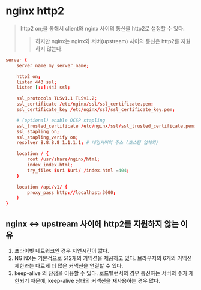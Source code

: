 # nginx http2

> http2 on;을 통해서 client와 nginx 사이의 통신을 http2로 설정할 수 있다.
>
> > 하지만 nginx는 nginx와 서버(upstream) 사이의 통신은 http2를 지원하지 않는다.

```conf
server {
    server_name my_server_name;

    http2 on;
    listen 443 ssl;
    listen [::]:443 ssl;

    ssl_protocols TLSv1.1 TLSv1.2;
    ssl_certificate /etc/nginx/ssl/ssl_certificate.pem;
    ssl_certificate_key /etc/nginx/ssl/ssl_certificate_key.pem;

    # (optional) enable OCSP stapling
    ssl_trusted_certificate /etc/nginx/ssl/ssl_trusted_certificate.pem;
    ssl_stapling on;
    ssl_stapling_verify on;
    resolver 8.8.8.8 1.1.1.1; # 네임서버의 주소 (호스팅 업체의)

    location / {
        root /usr/share/nginx/html;
        index index.html;
        try_files $uri $uri/ /index.html =404;
    }

    location /api/v1/ {
        proxy_pass http://localhost:3000;
    }
}
```

## nginx <-> upstream 사이에 http2를 지원하지 않는 이유

1. 프라이빗 네트워크인 경우 지연시간이 짧다.
2. NGINX는 기본적으로 512개의 커넥션을 제공하고 있다. 브라우저의 6개의 커넥션 제한과는 다르게 더 많은 커넥션을 연결할 수 있다.
3. keep-alive 의 장점을 이용할 수 있다. 로드밸런서의 경우 통신하는 서버의 수가 제한되기 때문에, keep-alive 상태의 커넥션을 재사용하는 경우 많다.
